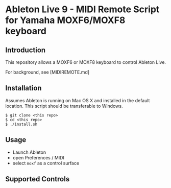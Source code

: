 # Ableton Live 9 - MIDI Remote Script for Yamaha MOXF6/MOXF8 keyboard

## Introduction

This repository allows a MOXF6 or MOXF8 keyboard to control Ableton Live.

For background, see [MIDIREMOTE.md]

## Installation

Assumes Ableton is running on Mac OS X and installed in the default location. 
This script should be transferable to Windows.

```
$ git clone <this repo>
$ cd <this repo>
$ ./install.sh
```

## Usage

* Launch Ableton 
* open Preferences / MIDI
* select ```moxf``` as a control surface

## Supported Controls

